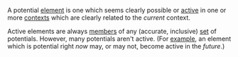 A potential [element](https://github.com/gcassel/Modular-Organization-Terminology/blob/master/terms/element.md) is one which seems clearly possible or [active](https://github.com/gcassel/Modular-Organization-Terminology/blob/master/terms/active.md) in one or more [contexts](https://github.com/gcassel/Modular-Organization-Terminology/blob/master/terms/context.md) which are clearly related to the *current* context.

Active elements are always [members](https://github.com/gcassel/Modular-Organization-Terminology/blob/master/terms/member.md) of any (accurate, inclusive) [set](https://github.com/gcassel/Modular-Organization-Terminology/blob/master/terms/set.md) of potentials.  However, many potentials aren't active.  (For [example](https://github.com/gcassel/Modular-Organization-Terminology/blob/master/terms/example.md), an element which is potential right *now* may, or may not, become active in the *future*.)
